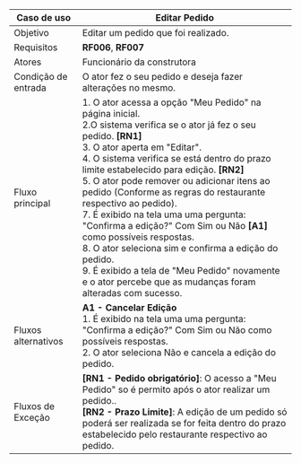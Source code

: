 | Caso de uso         | Editar Pedido                                                                                                                                                                                                                                                                                                                                                                                                                                                                                                                                                                                                                                                                 |
| ------------------- | ------------------------------------------------------------------------------------------------------------------------------------------------------------------------------------------------------------------------------------------------------------------------------------------------------------------------------------------------------------------------------------------------------------------------------------------------------------------------------------------------------------------------------------------------------------------------------------------------------------------------------------------------------------------------------------------- |
| Objetivo            | Editar um pedido que foi realizado.                                                                                                                                                                                                                                                                                                                                                                                                                                                                                                                                                                                                                       |
| Requisitos          | **RF006**, **RF007**                                                                                                                                                                                                                                                                                                                                                                                                                                                                                                                                                                                                                                                                                  |
| Atores              | Funcionário da construtora                                                                                                                                                                                                                                                                                                                                                                                                                                                                                                                                                                                                                                      |
| Condição de entrada | O ator fez o seu pedido e deseja fazer alterações no mesmo.                                                                                                                                                                                                                                                                                                                                                                                                                                                                                                                                |
| Fluxo principal     | 1. O ator acessa a opção "Meu Pedido" na página inicial.<br> 2.O sistema verifica se o ator já fez o seu pedido. **[RN1]** <br>3.  O ator aperta em "Editar". <br> 4. O sistema verifica se está dentro do prazo limite estabelecido para edição. **[RN2]** <br> 5. O ator pode remover ou adicionar itens ao pedido (Conforme as regras do restaurante respectivo ao pedido).<br> 7. É exibido na tela uma uma pergunta: "Confirma a edição?" Com Sim ou Não  **[A1]**  como possíveis respostas.<br> 8. O ator seleciona sim e confirma a edição do pedido. <br> 9. É exibido a tela de "Meu Pedido" novamente e o ator percebe que as mudanças foram alteradas com sucesso.                                                                                                                                                                                                                                                                                       |
| Fluxos alternativos | **A1 - Cancelar Edição** <br>1. É exibido na tela uma uma pergunta: "Confirma a edição?" Com Sim ou Não como possíveis respostas.<br> 2. O ator seleciona Não e cancela a edição do pedido.<br>  
| Fluxos de Exceção   | **[RN1 - Pedido obrigatório]**: O acesso a "Meu Pedido" so é permito após o ator realizar um pedido.. <br> **[RN2 - Prazo Limite]**: A edição de um pedido só poderá ser realizada se for feita dentro do prazo estabelecido pelo restaurante respectivo ao pedido.|

